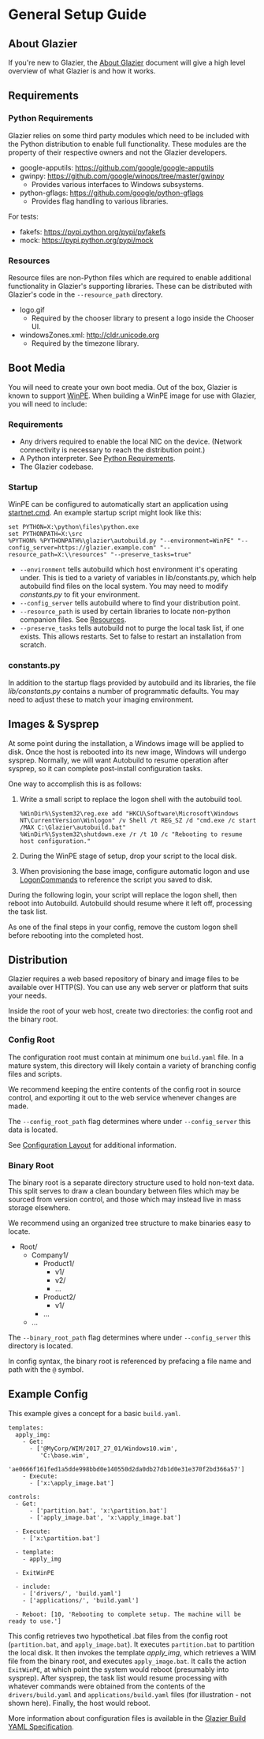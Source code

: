 # General Setup Guide

## About Glazier

If you're new to Glazier, the [About Glazier](about.md) document will give a
high level overview of what Glazier is and how it works.

## Requirements

### Python Requirements

Glazier relies on some third party modules which need to be included with the
Python distribution to enable full functionality. These modules are the property
of their respective owners and not the Glazier developers.

*   google-apputils: https://github.com/google/google-apputils
*   gwinpy: https://github.com/google/winops/tree/master/gwinpy
    *   Provides various interfaces to Windows subsystems.
*   python-gflags: https://github.com/google/python-gflags
    *   Provides flag handling to various libraries.

For tests:

*   fakefs: https://pypi.python.org/pypi/pyfakefs
*   mock: https://pypi.python.org/pypi/mock

### Resources

Resource files are non-Python files which are required to enable additional
functionality in Glazier's supporting libraries. These can be distributed with
Glazier's code in the `--resource_path` directory.

*   logo.gif
    *   Required by the chooser library to present a logo inside the Chooser UI.
*   windowsZones.xml: http://cldr.unicode.org
    *   Required by the timezone library.

## Boot Media

You will need to create your own boot media. Out of the box, Glazier is known to
support
[WinPE](https://msdn.microsoft.com/en-us/windows/hardware/commercialize/manufacture/desktop/winpe-intro).
When building a WinPE image for use with Glazier, you will need to include:

### Requirements

*   Any drivers required to enable the local NIC on the device. (Network
    connectivity is necessary to reach the distribution point.)
*   A Python interpreter. See [Python Requirements](#python-requirements).
*   The Glazier codebase.

### Startup

WinPE can be configured to automatically start an application using
[startnet.cmd](https://msdn.microsoft.com/en-us/windows/hardware/commercialize/manufacture/desktop/wpeinit-and-startnetcmd-using-winpe-startup-scripts).
An example startup script might look like this:

    set PYTHON=X:\python\files\python.exe
    set PYTHONPATH=X:\src
    %PYTHON% %PYTHONPATH%\glazier\autobuild.py "--environment=WinPE" "--config_server=https://glazier.example.com" "--resource_path=X:\\resources" "--preserve_tasks=true"

*   `--environment` tells autobuild which host environment it's operating under.
    This is tied to a variety of variables in lib/constants.py, which help
    autobuild find files on the local system. You may need to modify
    _constants.py_ to fit your environment.
*   `--config_server` tells autobuild where to find your distribution point.
*   `--resource_path` is used by certain libraries to locate non-python
    companion files. See [Resources](#resources).
*   `--preserve_tasks` tells autobuild not to purge the local task list, if one
    exists. This allows restarts. Set to false to restart an installation from
    scratch.

### constants.py

In addition to the startup flags provided by autobuild and its libraries, the
file _lib/constants.py_ contains a number of programmatic defaults. You may need
to adjust these to match your imaging environment.

## Images & Sysprep

At some point during the installation, a Windows image will be applied to disk.
Once the host is rebooted into its new image, Windows will undergo sysprep.
Normally, we will want Autobuild to resume operation after sysprep, so it can
complete post-install configuration tasks.

One way to accomplish this is as follows:

1.  Write a small script to replace the logon shell with the autobuild tool.

        %WinDir%\System32\reg.exe add "HKCU\Software\Microsoft\Windows NT\CurrentVersion\Winlogon" /v Shell /t REG_SZ /d "cmd.exe /c start /MAX C:\Glazier\autobuild.bat"
        %WinDir%\System32\shutdown.exe /r /t 10 /c "Rebooting to resume host configuration."

1.  During the WinPE stage of setup, drop your script to the local disk.

1.  When provisioning the base image, configure automatic logon and use
    [LogonCommands](https://msdn.microsoft.com/en-us/windows/hardware/commercialize/customize/desktop/unattend/microsoft-windows-shell-setup-logoncommands)
    to reference the script you saved to disk.

During the following login, your script will replace the logon shell, then
reboot into Autobuild. Autobuild should resume where it left off, processing the
task list.

As one of the final steps in your config, remove the custom logon shell before
rebooting into the completed host.

## Distribution

Glazier requires a web based repository of binary and image files to be
available over HTTP(S). You can use any web server or platform that suits your
needs.

Inside the root of your web host, create two directories: the config root and
the binary root.

### Config Root

The configuration root must contain at minimum one `build.yaml` file. In a
mature system, this directory will likely contain a variety of branching config
files and scripts.

We recommend keeping the entire contents of the config root in source control,
and exporting it out to the web service whenever changes are made.

The `--config_root_path` flag determines where under `--config_server` this data
is located.

See [Configuration Layout](config_layout.md) for additional information.

### Binary Root

The binary root is a separate directory structure used to hold non-text data.
This split serves to draw a clean boundary between files which may be sourced
from version control, and those which may instead live in mass storage
elsewhere.

We recommend using an organized tree structure to make binaries easy to locate.

*   Root/
    *   Company1/
        *   Product1/
            *   v1/
            *   v2/
            *   ...
        *   Product2/
            *   v1/
        *   ...
    *   ...

The `--binary_root_path` flag determines where under `--config_server` this
directory is located.

In config syntax, the binary root is referenced by prefacing a file name and
path with the `@` symbol.

## Example Config

This example gives a concept for a basic `build.yaml`.

    templates:
      apply_img:
        - Get:
          - ['@MyCorp/WIM/2017_27_01/Windows10.wim',
             'C:\base.wim',
             'ae0666f161fed1a5dde998bbd0e140550d2da0db27db1d0e31e370f2bd366a57']
        - Execute:
          - ['x:\apply_image.bat']

    controls:
      - Get:
          - ['partition.bat', 'x:\partition.bat']
          - ['apply_image.bat', 'x:\apply_image.bat']

      - Execute:
        - ['x:\partition.bat']

      - template:
        - apply_img

      - ExitWinPE

      - include:
        - ['drivers/', 'build.yaml']
        - ['applications/', 'build.yaml']

      - Reboot: [10, 'Rebooting to complete setup. The machine will be ready to use.']

This config retrieves two hypothetical .bat files from the config root
(`partition.bat`, and `apply_image.bat`). It executes `partition.bat` to
partition the local disk. It then invokes the template *apply_img*, which
retrieves a WIM file from the binary root, and executes `apply_image.bat`. It
calls the action `ExitWinPE`, at which point the system would reboot (presumably
into sysprep). After sysprep, the task list would resume processing with
whatever commands were obtained from the contents of the `drivers/build.yaml`
and `applications/build.yaml` files (for illustration - not shown here).
Finally, the host would reboot.

More information about configuration files is available in the [Glazier Build
YAML Specification](../yaml/index.md).
